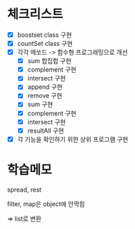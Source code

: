 # 체크리스트

- [x] boostset class 구현
- [x] countSet class 구현
- [x] 각각 메쏘드 -> 함수형 프로그래밍으로 개선
    - [x] sum 합집합 구현
    - [x] complement 구현
    - [x] intersect 구현
    - [x] append 구현
    - [x] remove 구현
    - [x] sum 구현
    - [x] complement 구현
    - [x] intersect 구현
    - [x] resultAll 구현

- [x] 각 기능을 확인하기 위한 상위 프로그램 구현

# 학습메모

spread, rest

filter, map은 object에 안먹힘

=> list로 변환